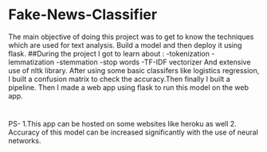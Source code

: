 # Fake-News-Classifier
The main objective of doing this project was to get to know the techniques which are used for text analysis.
Build a model and then deploy it using flask.
##During the project I got to learn about :
-tokenization
-lemmatization
-stemmation
-stop words 
-TF-IDF vectorizer
And extensive use of nltk library.
After using some basic classifers like logistics regression, I built a confusion matrix to check the accuracy.Then finally I built a pipeline.
Then I made a web app using flask to run this model on the web app.
#
PS- 1.This app can be hosted on some websites like heroku as well
    2. Accuracy of this model can be increased significantly with the use of neural networks.
